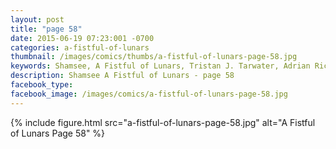 ```yaml
---
layout: post
title: "page 58"
date: 2015-06-19 07:23:001 -0700
categories: a-fistful-of-lunars
thumbnail: /images/comics/thumbs/a-fistful-of-lunars-page-58.jpg
keywords: Shamsee, A Fistful of Lunars, Tristan J. Tarwater, Adrian Ricker
description: Shamsee A Fistful of Lunars - page 58
facebook_type: 
facebook_image: /images/comics/a-fistful-of-lunars-page-58.jpg
---
```

{% include figure.html src="a-fistful-of-lunars-page-58.jpg" alt="A Fistful of Lunars Page 58" %}
